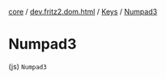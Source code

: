 [core](../../index.md) / [dev.fritz2.dom.html](../index.md) / [Keys](index.md) / [Numpad3](./-numpad3.md)

# Numpad3

(js) `Numpad3`